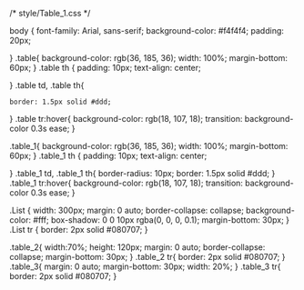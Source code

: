 /* style/Table_1.css */

body {
    font-family: Arial, sans-serif;
    background-color: #f4f4f4;
    padding: 20px;

}
.table{
    background-color: rgb(36, 185, 36);
    width: 100%;
    margin-bottom: 60px;
}
.table th  {
    padding: 10px;
    text-align: center;
    
}
.table td, .table th{
    
    border: 1.5px solid #ddd;
}
.table tr:hover{
    background-color: rgb(18, 107, 18);
    transition: background-color 0.3s ease;
}


.table_1{
    background-color: rgb(36, 185, 36);
    width: 100%;
    margin-bottom: 60px;
}
.table_1 th  {
    padding: 10px;
    text-align: center;
    
}
.table_1 td, .table_1 th{
    border-radius: 10px;
    border: 1.5px solid #ddd;
}
.table_1 tr:hover{
    background-color: rgb(18, 107, 18);
    transition: background-color 0.3s ease;
}

.List {
    width: 300px;
    margin: 0 auto;
    border-collapse: collapse;
    background-color: #fff;
    box-shadow: 0 0 10px rgba(0, 0, 0, 0.1);
    margin-bottom: 30px;
}
.List tr {
    border: 2px solid #080707;
}

.table_2{
    width:70%;
    height: 120px;
    margin: 0 auto;
    border-collapse: collapse;
    margin-bottom: 30px;
}
.table_2 tr{
    border: 2px solid #080707;
}
.table_3{
    margin: 0 auto;
    margin-bottom: 30px;
    width: 20%;
}
.table_3 tr{
    border: 2px solid #080707;
}
